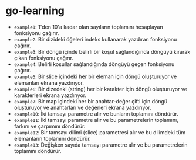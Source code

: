 # go-learning

- `example1`: 1'den 10'a kadar olan sayıların toplamını hesaplayan fonksiyonu çağırır.
- `example2`: Bir dizideki öğeleri indeks kullanarak yazdıran fonksiyonu çağırır.
- `example3`: Bir döngü içinde belirli bir koşul sağlandığında döngüyü kırarak çıkan fonksiyonu çağırır.
- `example4`: Belirli koşullar sağlandığında döngüyü geçen fonksiyonu çağırır.
- `example5`: Bir slice içindeki her bir eleman için döngü oluşturuyor ve elemanları ekrana yazdırıyor.
- `example6`: Bir dizedeki (string) her bir karakter için döngü oluşturuyor ve karakterleri ekrana yazdırıyor.
- `example7`: Bir map içindeki her bir anahtar-değer çifti için döngü oluşturuyor ve anahtarları ve değerleri ekrana yazdırıyor.
- `example10`: İki tamsayı parametre alır ve bunların toplamını döndürür.
- `example11`: İki tamsayı parametre alır ve bu parametrelerin toplamını, farkını ve çarpımını döndürür.
- `example12`: Bir tamsayı dilimi (slice) parametresi alır ve bu dilimdeki tüm elemanların toplamını döndürür.
- `example13`: Değişken sayıda tamsayı parametre alır ve bu parametrelerin toplamını döndürür.
